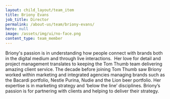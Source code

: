 ```yaml
---
layout: child_layout/team_item
title: Briony Evans
job_title: Director
permalink: /about-us/team/briony-evans/
hero: null
image: /assets/img/ui/no-face.png
content_type: team_member
---
```


Briony's passion is in understanding how people connect with brands both in the digital medium and through live interactions.  Her love for detail and project management translates to keeping the Tom Thumb team delivering amazing client service. The decade before joining Tom Thumb saw Briony worked within marketing and integrated agencies managing brands such as the Bacardi portfolio, Nestle Purina, Nudie and the Lion beer portfolio. Her expertise is in marketing strategy and ‘below the line’ disciplines. Briony’s passion is for partnering with clients and helping to deliver their strategy.
